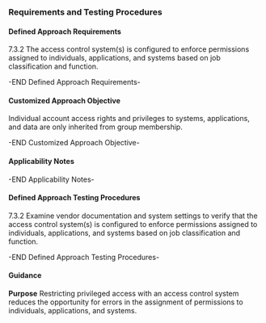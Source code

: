 ### Requirements and Testing Procedures

#### Defined Approach Requirements
7.3.2 The access control system(s) is configured to enforce permissions assigned to individuals, applications, and systems based on job classification and function.

-END Defined Approach Requirements- 
#### Customized Approach Objective
Individual account access rights and privileges to systems, applications, and data are only inherited from group membership.

-END Customized Approach Objective- 
#### Applicability Notes



-END Applicability Notes- 
#### Defined Approach Testing Procedures
7.3.2 Examine vendor documentation and system settings to verify that the access control system(s) is configured to enforce permissions assigned to individuals, applications, and systems based on job classification and function.

-END Defined Approach Testing Procedures- 
#### Guidance
**Purpose**
Restricting privileged access with an access control system reduces the opportunity for errors in the assignment of permissions to individuals, applications, and systems.